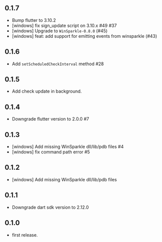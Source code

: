 ## 0.1.7

* Bump flutter to 3.10.2
* [windows] fix sign_update script on 3.10.x #49 #37
* [windows] Upgrade to `WinSparkle-0.8.0` (#45)
* [windows] feat: add support for emitting events from winsparkle (#43)

## 0.1.6

* Add `setScheduledCheckInterval` method #28

## 0.1.5

* Add check update in background.

## 0.1.4

* Downgrade flutter version to 2.0.0 #7

## 0.1.3

* [windows] Add missing WinSparkle dll/lib/pdb files #4
* [windows] fix command path error #5

## 0.1.2

* [windows] Add missing WinSparkle dll/lib/pdb files

## 0.1.1

* Downgrade dart sdk version to 2.12.0

## 0.1.0

* first release.
